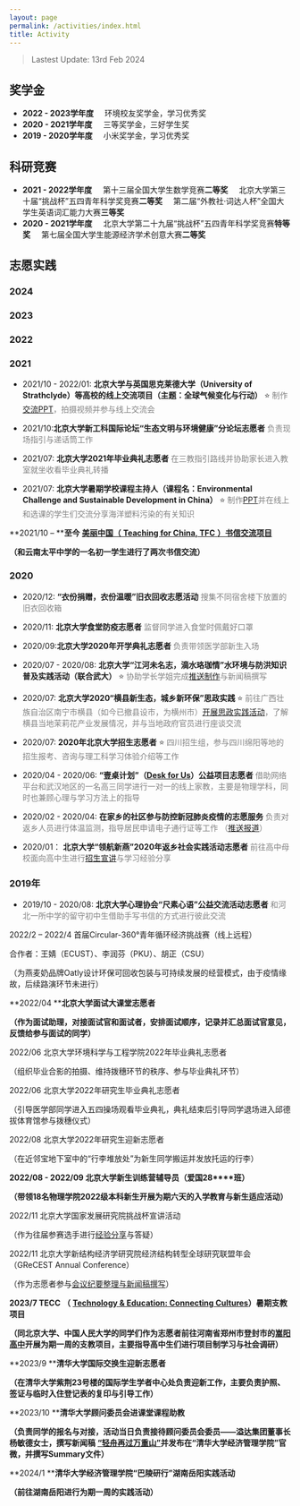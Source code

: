 ```yaml
---
layout: page
permalink: /activities/index.html
title: Activity
---
```


> Lastest Update: 13rd Feb 2024

<!-- &nbsp; [中文版本 (Chinese Version)](https://charlie-pku.github.io/file/awards-zh/) -->

## 奖学金

- **2022 - 2023学年度** &nbsp; &nbsp; 环境校友奖学金，学习优秀奖
- **2020 - 2021学年度**	&nbsp; &nbsp; 三等奖学金，三好学生奖
- **2019 - 2020学年度** &nbsp; &nbsp; 小米奖学金，学习优秀奖

## 科研竞赛

- **2021 - 2022学年度**
  &nbsp; &nbsp; 第十三届全国大学生数学竞赛**二等奖**
  &nbsp; &nbsp; 北京大学第三十届“挑战杯”五四青年科学奖竞赛**二等奖**
  &nbsp; &nbsp; 第二届“外教社·词达人杯”全国大学生英语词汇能力大赛**三等奖**
- **2020 - 2021学年度**
  &nbsp; &nbsp; 北京大学第二十九届“挑战杯”五四青年科学奖竞赛**特等奖**
  &nbsp; &nbsp; 第七届全国大学生能源经济学术创意大赛**二等奖**

## 志愿实践

### **2024**



### **2023**

### **2022**

### **2021**

- 2021/10 - 2022/01: **北京大学与英国思克莱德大学（University of Strathclyde）等高校的线上交流项目（主题：全球气候变化与行动）** ⭐
<font color='grey'>制作[交流PPT](https://pan.baidu.com/s/13WOL3XQKEr7WOKn_-fMT-g)，拍摄视频并参与线上交流会</font>


- 2021/10:**北京大学新工科国际论坛“生态文明与环境健康”分论坛志愿者**
<font color='grey'>负责现场指引与递话筒工作</font>


- 2021/07: **北京大学2021年毕业典礼志愿者**
<font color='grey'>在三教指引路线并协助家长进入教室就坐收看毕业典礼转播</font>

- 2021/07: **北京大学暑期学校课程主持人（课程名：Environmental Challenge and Sustainable Development in China）** ⭐
<font color='grey'>制作[PPT](https://charlie-pku.github.io/file/Marine_Plastic_Pollution_2021.pptx)并在线上和选课的学生们交流分享海洋塑料污染的有关知识</font>


**2021/10 – ****至今**                       [ **美丽中国（**  **Teaching for China, TFC** **）书信交流项目**](https://mp.weixin.qq.com/s/ulsGdiV1xbxV3UryFmSzow)

**（和云南太平中学的一名初一学生进行了两次书信交流）**

### **2020**

- 2020/12: **“衣份捐赠，衣份温暖”旧衣回收志愿活动**
<font color='grey'>搜集不同宿舍楼下放置的旧衣回收箱</font>


- 2020/11: **北京大学食堂防疫志愿者**
<font color='grey'>监督同学进入食堂时佩戴好口罩</font>


- 2020/09:**北京大学2020年开学典礼志愿者**
<font color='grey'>负责带领医学部新生入场</font>


- 2020/07 - 2020/08: **北京大学“江河未名志，滴水珞珈情”水环境与防洪知识普及实践活动（联合武大）** ⭐
<font color='grey'>协助学长学姐完成[推送制作](https://mp.weixin.qq.com/s/66te9_0c926UWK142_A_AA)与新闻稿撰写</font>


- 2020/07: **北京大学2020“横县新生态，城乡新环保”思政实践** ⭐
<font color='grey'>前往广西壮族自治区南宁市横县（如今已撤县设市，为横州市）[开展思政实践活动](https://mp.weixin.qq.com/s/C8rVni1sRsLsL7HE-ZQHAg)，了解横县当地茉莉花产业发展情况，并与当地政府官员进行座谈交流</font>


- 2020/07: **2020年北京大学招生志愿者** ⭐
<font color='grey'>四川招生组，参与四川绵阳等地的招生报考、咨询与理工科学习体验介绍等工作</font>


- 2020/04 - 2020/06: **“壹桌计划”（[Desk for Us](https://mp.weixin.qq.com/s?__biz=MzIwMDMyNzg0MQ==&mid=2247483656&idx=1&sn=09bcac4e8357558136f0ae782bf52875&chksm=96ff96c6a1881fd0a062084e52df2b93e7d570e51574669a1134ed278b8987ca5a52d8f69248&scene=126&sessionid=0&clicktime=1637426470&ascene=3&devicetype=iOS15.0.2&version=1800102c&nettype=WIFI&abtest_cookie=AAACAA%3D%3D&lang=en&fontScale=106&exportkey=A88vzCWQNTlA2OilXYLnFUU%3D&pass_ticket=ytdV%2F1D5pH866XF6o0GUHkGfnIK8v2tTDoBan%2B2ow%2FKKcJKoVloNnCdlXx%2FeJJ4K&wx_header=1)）公益项目志愿者**
<font color='grey'>借助网络平台和武汉地区的一名高三同学进行一对一的线上家教，主要是物理学科，同时也兼顾心理与学习方法上的指导</font>


- 2020/02 - 2020/04: **在家乡的社区参与防控新冠肺炎疫情的志愿服务**
<font color='grey'>负责对返乡人员进行体温监测，指导居民申请电子通行证等工作 （[推送报道](https://mp.weixin.qq.com/s/Zu_keP_rvzx7Qgpm6Or4cw)）</font>


- 2020/01： **北京大学“领航新燕”2020年返乡社会实践活动志愿者**
<font color='grey'>前往高中母校面向高中生进行[招生宣讲](https://charlie-pku.github.io/file/PKU_2022.pdf)与学习经验分享</font>


### **2019年**

- 2019/10 - 2020/08: **北京大学心理协会“尺素心语”公益交流活动志愿者**
<font color='grey'>和河北一所中学的留守初中生借助手写书信的方式进行彼此交流</font>







2022/2 – 2022/4                       首届Circular-360°青年循环经济挑战赛（线上远程）

合作者：王婧（ECUST）、李润芬（PKU）、胡正（CSU）

（为燕麦奶品牌Oatly设计环保可回收包装与可持续发展的经营模式，由于疫情缘故，后续路演环节未进行）

**2022/04                                   ****北京大学面试大课堂志愿者**

**（作为面试助理，对接面试官和面试者，安排面试顺序，记录并汇总面试官意见，反馈给参与面试的同学）**

2022/06                                   北京大学环境科学与工程学院2022年毕业典礼志愿者

（组织毕业合影的拍摄、维持拨穗环节的秩序、参与毕业典礼环节）

2022/06                                   北京大学2022年研究生毕业典礼志愿者

（引导医学部同学进入五四操场观看毕业典礼，典礼结束后引导同学退场进入邱德拔体育馆参与拨穗仪式）

2022/08                                   北京大学2022年研究生迎新志愿者

（在近邻宝地下室中的“行李堆放处”为新生同学搬运并发放托运的行李）

**2022/08 - 2022/09                   ****北京大学新生训练营辅导员（爱国****28****班）**

**（带领****18****名物理学院****2022****级本科新生开展为期六天的入学教育与新生适应活动）**

2022/11                                   北京大学国家发展研究院挑战杯宣讲活动

（作为往届参赛选手进行[经验分享](https://pan.baidu.com/s/1fPnMoKg1OryA_Dkt1GXB2g)与答疑）

2022/11                                   北京大学新结构经济学研究院经济结构转型全球研究联盟年会（GReCEST Annual
Conference）

（作为志愿者参与[会议纪要整理与新闻稿撰写](https://pan.baidu.com/s/1pKvWvJ4-Gb3evSE6dQCL5Q)）

 **2023/7                                     TECC**  **（** [**Technology & Education: Connecting
Cultures**]()**）暑期支教项目**

**（同北京大学、中国人民大学的同学们作为志愿者前往河南省郑州市登封市的**[**嵩阳高中**](https://mp.weixin.qq.com/s?__biz=MzI0Mjc0NzgzMw==&mid=2247527099&idx=1&sn=a6f513b05bf7e61fdfd3fc8742c1a340&chksm=e975ba6dde02337bd1ffc294911f07279b64a6d4d8c4ef7c1f8d077e0bd863196abd753cc9c4&scene=126&sessionid=1690979056#rd)**开展为期一周的支教项目，主要指导高中生们进行项目制学习与社会调研）**

**2023/9                                     ****清华大学国际交换生迎新志愿者**

**（在清华大学紫荆****23****号楼的国际学生学者中心处负责迎新工作，主要负责护照、签证与临时入住登记表的复印与引导工作）**

**2023/10                                   ****清华大学顾问委员会进课堂课程助教**

 **（负责同学的报名与对接，活动当日负责接待顾问委员会委员——溢达集团董事长杨敏德女士，撰写新闻稿** [**“轻舟再过万重山”**](https://mp.weixin.qq.com/s/Q43RjWYnXynE8RJEykgUrg)**并发布在“清华大学经济管理学院”官微，并撰写****Summary****文件）**

**2024/1                                     ****清华大学经济管理学院“巴陵研行”湖南岳阳实践活动**

**（前往湖南岳阳进行为期一周的实践活动）**

